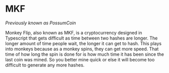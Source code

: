 # MKF 

*Previously known as PossumCoin*

Monkey Flip, also known as MKF, is a cryptocurrency designed in Typescript that gets difficult as time between two hashes are longer. The longer amount of time people wait, the longer it can get to hash. This plays into monkeys because as a monkey spins, they can get more speed. That time of how long the spin is done for is how much time it has been since the last coin was mined. So you better mine quick or else it will become too difficult to generate any more hashes.
